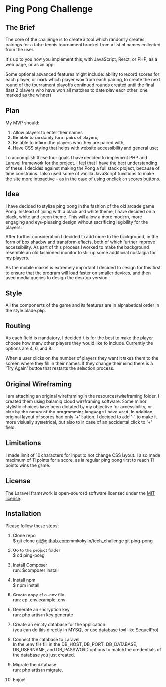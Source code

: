 # Ping Pong Challenge

## The Brief

The core of the challenge is to create a tool which randomly creates pairings for a table tennis tournament bracket from a list of names collected from the user.

It's up to you how you implement this, with JavaScript, React, or PHP, as a web page, or as an app.

Some optional advanced features might include:
ability to record scores for each player, or mark which player won from each pairing, to create the next round of the tournament playoffs
continued rounds created until the final (last 2 players who have won all matches to date play each other, one marked as the winner)

## Plan 

My MVP should: 
1. Allow players to enter their names;
2. Be able to randomly form pairs of players;
3. Be able to inform the players who they are paired with;
4. Have CSS styling that helps with website accessibility and general use;

To accomplish these four goals I have decided to implement PHP and Laravel framework for the project. I feel that I have the best understanding of these. I decided against making the Pong a full stack project, because of time constrains. I also used some of vanilla JavaScript functions to make the site more interactive - as in the case of using onclick on scores buttons.

## Idea

I have decided to stylize ping pong in the fashion of the old arcade game Pong. Instead of going with a black and white theme, I have decided on a black, white and green theme. This will allow a more modern, more engaging and eye-pleasing design without sacrificing legibility for the players. 

After further consideration I decided to add more to the background, in the form of box shadow and transform effects, both of which further improve accessibility. As part of this process I worked to make the background resemble an old fashioned monitor to stir up some additional nostalgia for my players. 

As the mobile market is extremely important I decided to design for this first to ensure that the program will load faster on smaller devices, and then used media queries to design the desktop version. 

## Style

All the components of the game and its features are in alphabetical order in the style.blade.php. 

## Routing

As each field is mandatory, I decided it is for the best to make the player choose how many other players they would like to include. Currently the options are 4, 6, and 8.

When a user clicks on the number of players they want it takes them to the screen where they fill in their names. If they change their mind there is a 'Try Again' button that restarts the selection process.

## Original Wireframing

I am attaching an original wireframing in the resources/wireframing folder. I created them using balamiq.cloud wireframing software.
Some minor stylistic choices have been dictated by my objective for accessibility, or else by the nature of the programming language I have used. 
In addition, original layout of scores had only '+' button. I decided to add '-' to make it more visiually symetrical, but also to in case of an accidental click to '+' field. 


## Limitations

I made limit of 10 characters for input to not change CSS layout. I also made maximum of 11 points for a score, as in regular ping pong first to reach 11 points wins the game. 

## License

The Laravel framework is open-sourced software licensed under the [MIT license](https://opensource.org/licenses/MIT).

## Installation 

Please follow these steps:

1. Clone repo <br />
$ git clone git@github.com:mmkobylin/tech_challenge.git ping-pong

2. Go to the project folder <br />
$ cd ping-pong

3. Install Composer <br />
run: 
 $composer install

4. Install npm <br />
$ npm install 

5. Create copy of a .env file <br />
run: 
cp .env.example .env

6. Generate an encryption key <br />
run: 
php artisan key:generate

7. Create an empty database for the application <br />
(you can do this directly in MYSQL or use database tool like SequelPro) 

8. Connect the database to Laravel <br />
In the .env file fill in the DB_HOST, DB_PORT, DB_DATABASE, DB_USERNAME, and DB_PASSWORD options to match the credentials of the database you just created. 

9. Migrate the database <br />
run:
php artisan migrate. 

10. Enjoy!

